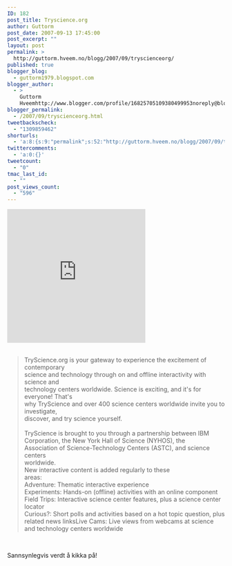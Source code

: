 ```yaml
---
ID: 182
post_title: Tryscience.org
author: Guttorm
post_date: 2007-09-13 17:45:00
post_excerpt: ""
layout: post
permalink: >
  http://guttorm.hveem.no/blogg/2007/09/tryscienceorg/
published: true
blogger_blog:
  - guttorm1979.blogspot.com
blogger_author:
  - >
    Guttorm
    Hveemhttp://www.blogger.com/profile/16825705109380499953noreply@blogger.com
blogger_permalink:
  - /2007/09/tryscienceorg.html
tweetbackscheck:
  - "1309859462"
shorturls:
  - 'a:8:{s:9:"permalink";s:52:"http://guttorm.hveem.no/blogg/2007/09/tryscienceorg/";s:7:"tinyurl";s:25:"http://tinyurl.com/cqyfzg";s:4:"isgd";s:17:"http://is.gd/h3Sk";s:5:"bitly";s:20:"http://bit.ly/1bgV95";s:5:"snipr";s:22:"http://snipr.com/an8ql";s:5:"snurl";s:22:"http://snurl.com/an8ql";s:7:"snipurl";s:24:"http://snipurl.com/an8ql";s:4:"trim";s:17:"http://tr.im/caq4";}'
twittercomments:
  - 'a:0:{}'
tweetcount:
  - "0"
tmac_last_id:
  - ""
post_views_count:
  - "596"
---
```

<iframe src="http://dagbladet.xstream.dk/mediamaker_flash_sc.php?id=22931" frameborder="0" width="320" scrolling="no" height="310"></iframe><br /><br /><blockquote><p>TryScience.org is your gateway to experience the excitement of contemporary<br />science and technology through on and offline interactivity with science and<br />technology centers worldwide. Science is exciting, and it's for everyone! That's<br />why TryScience and over 400 science centers worldwide invite you to investigate,<br />discover, and try science yourself.<br /><br />TryScience is brought to you through a partnership between IBM Corporation, the New York Hall of Science (NYHOS), the<br />Association of Science-Technology Centers (ASTC), and science centers<br />worldwide.<br />New interactive content is added regularly to these<br />areas:<br />Adventure: Thematic interactive experience<br />Experiments: Hands-on (offline) activities with an online component<br />Field Trips: Interactive science center features, plus a science center locator<br />Curious?: Short polls and activities based on a hot topic question, plus related news linksLive Cams: Live views from webcams at science and technology centers worldwide </p></blockquote><br /><p>Sannsynlegvis verdt å kikka på!<br /> </p>